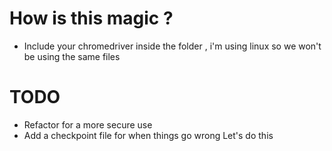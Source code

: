 # How is this magic ? 
* Include your chromedriver inside the folder , i'm using linux so we won't be using the same files 
# TODO 
* Refactor for a more secure use 
* Add a checkpoint file for when things go wrong 
Let's do this 
